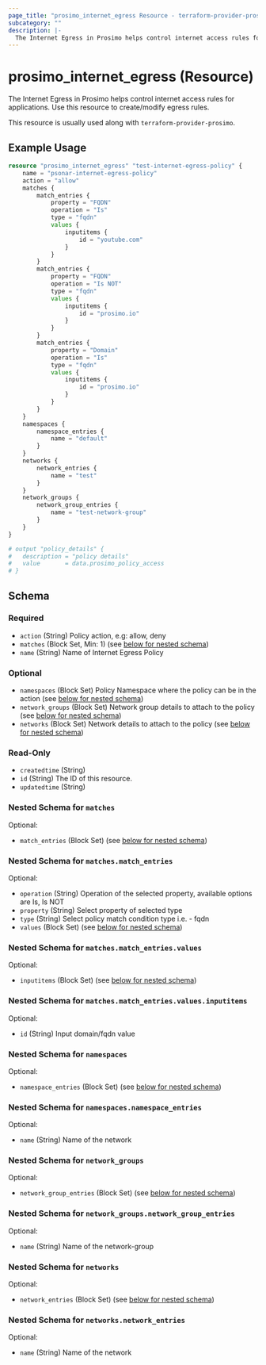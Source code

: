 ```yaml
---
page_title: "prosimo_internet_egress Resource - terraform-provider-prosimo"
subcategory: ""
description: |-
  The Internet Egress in Prosimo helps control internet access rules for applications. Use this resource to create/modify egress rules.
---
```


# prosimo_internet_egress (Resource)

The Internet Egress in Prosimo helps control internet access rules for applications. Use this resource to create/modify egress rules.

This resource is usually used along with `terraform-provider-prosimo`.



## Example Usage

```terraform
resource "prosimo_internet_egress" "test-internet-egress-policy" {
    name = "psonar-internet-egress-policy"
    action = "allow"
    matches {
        match_entries {
            property = "FQDN"
            operation = "Is"
            type = "fqdn"
            values {
                inputitems {
                    id = "youtube.com"
                }
            }
        }
        match_entries {
            property = "FQDN"
            operation = "Is NOT"
            type = "fqdn"
            values {
                inputitems {
                    id = "prosimo.io"
                }
            }
        }
        match_entries {
            property = "Domain"
            operation = "Is"
            type = "fqdn"
            values {
                inputitems {
                    id = "prosimo.io"
                }
            }
        }
    }
    namespaces {
        namespace_entries {
            name = "default"
        }
    }
    networks {
        network_entries {
            name = "test"
        }
    }
    network_groups {
        network_group_entries {
            name = "test-network-group"
        }
    }
}

# output "policy_details" {
#   description = "policy details"
#   value       = data.prosimo_policy_access
# }
```

<!-- schema generated by tfplugindocs -->
## Schema

### Required

- `action` (String) Policy action, e.g: allow, deny
- `matches` (Block Set, Min: 1) (see [below for nested schema](#nestedblock--matches))
- `name` (String) Name of Internet Egress Policy

### Optional

- `namespaces` (Block Set) Policy Namespace where the policy can be in the action (see [below for nested schema](#nestedblock--namespaces))
- `network_groups` (Block Set) Network group details to attach to the policy (see [below for nested schema](#nestedblock--network_groups))
- `networks` (Block Set) Network details to attach to the policy (see [below for nested schema](#nestedblock--networks))

### Read-Only

- `createdtime` (String)
- `id` (String) The ID of this resource.
- `updatedtime` (String)

<a id="nestedblock--matches"></a>
### Nested Schema for `matches`

Optional:

- `match_entries` (Block Set) (see [below for nested schema](#nestedblock--matches--match_entries))

<a id="nestedblock--matches--match_entries"></a>
### Nested Schema for `matches.match_entries`

Optional:

- `operation` (String) Operation of the selected property, available options are Is, Is NOT
- `property` (String) Select property of selected type
- `type` (String) Select policy match condition type i.e. - fqdn
- `values` (Block Set) (see [below for nested schema](#nestedblock--matches--match_entries--values))

<a id="nestedblock--matches--match_entries--values"></a>
### Nested Schema for `matches.match_entries.values`

Optional:

- `inputitems` (Block Set) (see [below for nested schema](#nestedblock--matches--match_entries--values--inputitems))

<a id="nestedblock--matches--match_entries--values--inputitems"></a>
### Nested Schema for `matches.match_entries.values.inputitems`

Optional:

- `id` (String) Input domain/fqdn value





<a id="nestedblock--namespaces"></a>
### Nested Schema for `namespaces`

Optional:

- `namespace_entries` (Block Set) (see [below for nested schema](#nestedblock--namespaces--namespace_entries))

<a id="nestedblock--namespaces--namespace_entries"></a>
### Nested Schema for `namespaces.namespace_entries`

Optional:

- `name` (String) Name of the network



<a id="nestedblock--network_groups"></a>
### Nested Schema for `network_groups`

Optional:

- `network_group_entries` (Block Set) (see [below for nested schema](#nestedblock--network_groups--network_group_entries))

<a id="nestedblock--network_groups--network_group_entries"></a>
### Nested Schema for `network_groups.network_group_entries`

Optional:

- `name` (String) Name of the network-group



<a id="nestedblock--networks"></a>
### Nested Schema for `networks`

Optional:

- `network_entries` (Block Set) (see [below for nested schema](#nestedblock--networks--network_entries))

<a id="nestedblock--networks--network_entries"></a>
### Nested Schema for `networks.network_entries`

Optional:

- `name` (String) Name of the network

